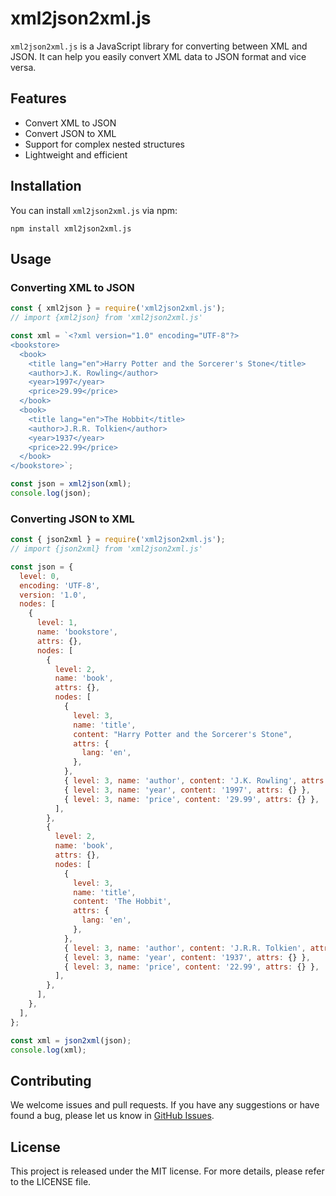 # xml2json2xml.js

`xml2json2xml.js` is a JavaScript library for converting between XML and JSON. It can help you easily convert XML data to JSON format and vice versa.

## Features

- Convert XML to JSON
- Convert JSON to XML
- Support for complex nested structures
- Lightweight and efficient

## Installation

You can install `xml2json2xml.js` via npm:

```shell
npm install xml2json2xml.js
```

## Usage

### Converting XML to JSON

```javascript
const { xml2json } = require('xml2json2xml.js');
// import {xml2json} from 'xml2json2xml.js'

const xml = `<?xml version="1.0" encoding="UTF-8"?>
<bookstore>
  <book>
    <title lang="en">Harry Potter and the Sorcerer's Stone</title>
    <author>J.K. Rowling</author>
    <year>1997</year>
    <price>29.99</price>
  </book>
  <book>
    <title lang="en">The Hobbit</title>
    <author>J.R.R. Tolkien</author>
    <year>1937</year>
    <price>22.99</price>
  </book>
</bookstore>`;

const json = xml2json(xml);
console.log(json);
```

### Converting JSON to XML

```javascript
const { json2xml } = require('xml2json2xml.js');
// import {json2xml} from 'xml2json2xml.js'

const json = {
  level: 0,
  encoding: 'UTF-8',
  version: '1.0',
  nodes: [
    {
      level: 1,
      name: 'bookstore',
      attrs: {},
      nodes: [
        {
          level: 2,
          name: 'book',
          attrs: {},
          nodes: [
            {
              level: 3,
              name: 'title',
              content: "Harry Potter and the Sorcerer's Stone",
              attrs: {
                lang: 'en',
              },
            },
            { level: 3, name: 'author', content: 'J.K. Rowling', attrs: {} },
            { level: 3, name: 'year', content: '1997', attrs: {} },
            { level: 3, name: 'price', content: '29.99', attrs: {} },
          ],
        },
        {
          level: 2,
          name: 'book',
          attrs: {},
          nodes: [
            {
              level: 3,
              name: 'title',
              content: 'The Hobbit',
              attrs: {
                lang: 'en',
              },
            },
            { level: 3, name: 'author', content: 'J.R.R. Tolkien', attrs: {} },
            { level: 3, name: 'year', content: '1937', attrs: {} },
            { level: 3, name: 'price', content: '22.99', attrs: {} },
          ],
        },
      ],
    },
  ],
};

const xml = json2xml(json);
console.log(xml);
```

## Contributing

We welcome issues and pull requests. If you have any suggestions or have found a bug, please let us know in [GitHub Issues](https://github.com/cosy247/xml2json2xml.js/issues).

## License

This project is released under the MIT license. For more details, please refer to the LICENSE file.
